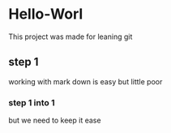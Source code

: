 # Hello-Worl
This project was made for leaning git

## step 1
working with mark down is easy but  little poor

### step 1 into 1
but we need to keep it ease

